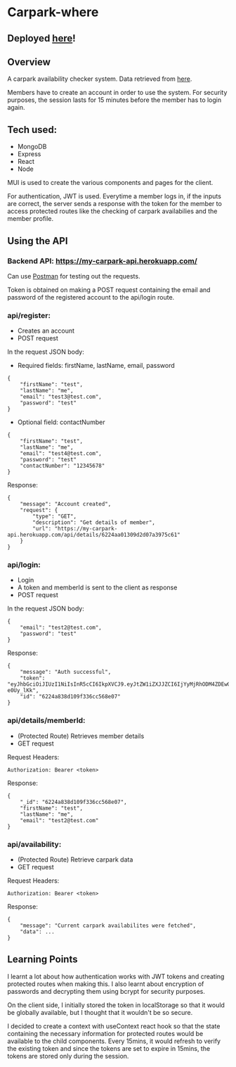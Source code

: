 # Carpark-where

## Deployed [here](https://carparkwhere.netlify.app/)!

## Overview

A carpark availability checker system. Data retrieved from [here](https://data.gov.sg/dataset/carpark-availability).

Members have to create an account in order to use the system. For security purposes, the session lasts for 15 minutes before the member has to login again.

## Tech used:

- MongoDB
- Express
- React
- Node

MUI is used to create the various components and pages for the client.

For authentication, JWT is used. Everytime a member logs in, if the inputs are correct, the server sends a response with the token for the member to access protected routes like the checking of carpark availabilies and the member profile.

## Using the API

### Backend API: https://my-carpark-api.herokuapp.com/

Can use [Postman](https://www.postman.com/) for testing out the requests.

Token is obtained on making a POST request containing the email and password of the registered account to the api/login route.

### api/register:

- Creates an account
- POST request

In the request JSON body:

- Required fields: firstName, lastName, email, password

```
{
    "firstName": "test",
    "lastName": "me",
    "email": "test3@test.com",
    "password": "test"
}
```

- Optional field: contactNumber

```
{
    "firstName": "test",
    "lastName": "me",
    "email": "test4@test.com",
    "password": "test"
    "contactNumber": "12345678"
}
```

Response:

```
{
    "message": "Account created",
    "request": {
        "type": "GET",
        "description": "Get details of member",
        "url": "https://my-carpark-api.herokuapp.com/api/details/6224aa01309d2d07a3975c61"
    }
}
```

### api/login:

- Login
- A token and memberId is sent to the client as response
- POST request

In the request JSON body:

```
{
    "email": "test2@test.com",
    "password": "test"
}
```

Response:

```
{
    "message": "Auth successful",
    "token": "eyJhbGciOiJIUzI1NiIsInR5cCI6IkpXVCJ9.eyJtZW1iZXJJZCI6IjYyMjRhODM4ZDEwOWYzMzZjYzU2OGUwNyIsImVtYWlsIjoidGVzdDJAdGVzdC5jb20iLCJpYXQiOjE2NDY1Njk2NjEsImV4cCI6MTY0NjU3MDU2MX0.Jeb4y18m3BX3KeIyRNOTGZAJSZ6KIdoQYg-e0Uy_lKk",
    "id": "6224a838d109f336cc568e07"
}
```

### api/details/memberId:

- (Protected Route) Retrieves member details
- GET request

Request Headers:

```
Authorization: Bearer <token>
```

Response:

```
{
    "_id": "6224a838d109f336cc568e07",
    "firstName": "test",
    "lastName": "me",
    "email": "test2@test.com"
}
```

### api/availability:

- (Protected Route) Retrieve carpark data
- GET request

Request Headers:

```
Authorization: Bearer <token>
```

Response:

```
{
    "message": "Current carpark availabilites were fetched",
    "data": ...
}
```

## Learning Points

I learnt a lot about how authentication works with JWT tokens and creating protected routes when making this. I also learnt about encryption of passwords and decrypting them using bcrypt for security purposes.

On the client side, I initially stored the token in localStorage so that it would be globally available, but I thought that it wouldn't be so secure.

I decided to create a context with useContext react hook so that the state containing the necessary information for protected routes would be available to the child components. Every 15mins, it would refresh to verify the existing token and since the tokens are set to expire in 15mins, the tokens are stored only during the session.
